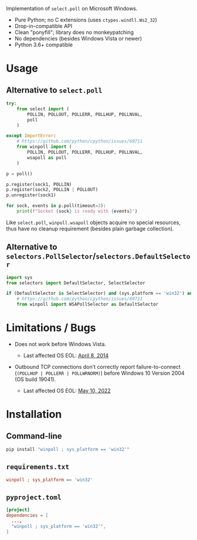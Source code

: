 Implementation of `select.poll` on Microsoft Windows.

- Pure Python; no C extensions (uses `ctypes.windll.Ws2_32`)
- Drop-in-compatible API
- Clean "ponyfill"; library does no monkeypatching
- No dependencies (besides Windows Vista or newer)
- Python 3.6+ compatible


# Usage

## Alternative to `select.poll`

```python
try:
    from select import (
        POLLIN, POLLOUT, POLLERR, POLLHUP, POLLNVAL,
        poll
    )

except ImportError:
    # https://github.com/python/cpython/issues/60711
    from winpoll import (
        POLLIN, POLLOUT, POLLERR, POLLHUP, POLLNVAL,
        wsapoll as poll
    )
```

```python
p = poll()

p.register(sock1, POLLIN)
p.register(sock2, POLLIN | POLLOUT)
p.unregister(sock1)

for sock, events in p.poll(timeout=3):
    print(f"Socket {sock} is ready with {events}")
```

Like `select.poll`, `winpoll.wsapoll` objects acquire no special resources, thus
have no cleanup requirement (besides plain garbage collection).

## Alternative to `selectors.PollSelector`/`selectors.DefaultSelector`

```python
import sys
from selectors import DefaultSelector, SelectSelector

if (DefaultSelector is SelectSelector) and (sys.platform == 'win32') and (sys.getwindowsversion() >= (10, 0, 19041)):
    # https://github.com/python/cpython/issues/60711
    from winpoll import WSAPollSelector as DefaultSelector
```


# Limitations / Bugs

- Does not work before Windows Vista.

  * Last affected OS EOL: [April 8, 2014](https://learn.microsoft.com/en-us/lifecycle/announcements/windows-xp-office-exchange-2003-end-of-support)

- Outbound TCP connections don't correctly report failure-to-connect (`(POLLHUP | POLLERR | POLLWRNORM)`) before Windows 10 Version 2004 (OS build 19041).

  * Last affected OS EOL: [May 10, 2022](https://learn.microsoft.com/en-us/lifecycle/announcements/windows-10-1909-enterprise-education-eos)


# Installation

## Command-line

```cmd
pip install "winpoll ; sys_platform == 'win32'"
```

## `requirements.txt`

```ini
winpoll ; sys_platform == 'win32'
```

## `pyproject.toml`

```toml
[project]
dependencies = [
  ...,
  "winpoll ; sys_platform == 'win32'",
]
```
